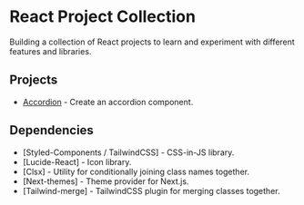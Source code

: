 # React Project Collection

Building a collection of React projects to learn and experiment with different features and libraries.

## Projects

-  [Accordion]("./src/components/accordion") - Create an accordion component.

## Dependencies

-  [Styled-Components / TailwindCSS] - CSS-in-JS library.
-  [Lucide-React] - Icon library.
-  [Clsx] - Utility for conditionally joining class names together.
-  [Next-themes] - Theme provider for Next.js.
-  [Tailwind-merge] - TailwindCSS plugin for merging classes together.

